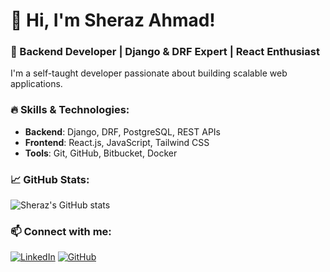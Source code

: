# 👋 Hi, I'm Sheraz Ahmad!
### 🚀 Backend Developer | Django & DRF Expert | React Enthusiast

I'm a self-taught developer passionate about building scalable web applications.

### 🔥 Skills & Technologies:
- **Backend**: Django, DRF, PostgreSQL, REST APIs
- **Frontend**: React.js, JavaScript, Tailwind CSS
- **Tools**: Git, GitHub, Bitbucket, Docker

### 📈 GitHub Stats:
![Sheraz's GitHub stats](https://github-readme-stats.vercel.app/api?username=sherazahmad&show_icons=true&theme=dark)

### 📫 Connect with me:
[![LinkedIn](https://img.shields.io/badge/LinkedIn-Connect-blue?style=flat&logo=linkedin)](https://linkedin.com/in/yourprofile)
[![GitHub](https://img.shields.io/badge/GitHub-Follow-black?style=flat&logo=github)](https://github.com/sherazahmad)
